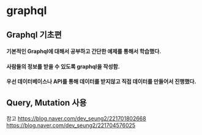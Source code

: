 # graphql


## Graphql 기초편
#### 기본적인 Graphql에 대해서 공부하고 간단한 예제를 통해서 학습했다.
#### 사람들의 정보를 받을 수 있도록 graphql을 작성함.
#### 우선 데이터베이스나 API를 통해 데이터를 받지않고 직접 데이터를 만들어서 진행했다.
## Query, Mutation 사용

참고
https://blog.naver.com/dev_seung2/221701802668
https://blog.naver.com/dev_seung2/221704576025 
